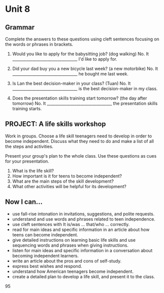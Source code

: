 # Unit 8

## Grammar

Complete the answers to these questions using cleft sentences focusing on the words or phrases in brackets.

1. Would you like to apply for the babysitting job? (dog walking)
   No. It _________________________________ I'd like to apply for.

2. Did your dad buy you a new bicycle last week? (a new motorbike)
   No. It _________________________________ he bought me last week.

3. Is Lan the best decision-maker in your class? (Tuan)
   No. It _________________________________ is the best decision-maker in my class.

4. Does the presentation skills training start tomorrow? (the day after tomorrow)
   No. It _________________________________ the presentation skills training starts.

## PROJECT: A life skills workshop

Work in groups. Choose a life skill teenagers need to develop in order to become independent. Discuss what they need to do and make a list of all the steps and activities.

Present your group's plan to the whole class. Use these questions as cues for your presentation.

1. What is the life skill?
2. How important is it for teens to become independent?
3. What are the main steps of the skill development?
4. What other activities will be helpful for its development?

## Now I can...

- use fall-rise intonation in invitations, suggestions, and polite requests.
- understand and use words and phrases related to teen independence.
- use cleft sentences with It is/was ... that/who ... correctly.
- read for main ideas and specific information in an article about how teens can become independent.
- give detailed instructions on learning basic life skills and use sequencing words and phrases when giving instructions.
- listen for main ideas and specific information in a conversation about becoming independent learners.
- write an article about the pros and cons of self-study.
- express best wishes and respond.
- understand how American teenagers become independent.
- create a detailed plan to develop a life skill, and present it to the class.

95